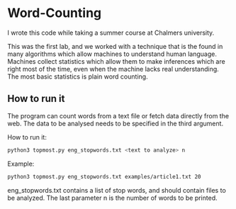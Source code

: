 # Word-Counting
I wrote this code while taking a summer course at Chalmers university.

This was the first lab, and we worked with a technique that is the found in many algorithms which allow machines to understand human language. Machines collect statistics which allow them to make inferences which are right most of the time, even when the machine lacks real understanding. The most basic statistics is plain word counting.


## How to run it
The program can count words from a text file or fetch data directly from the web. The data to be analysed needs to be specified in the third argument.

How to run it:
```bash
python3 topmost.py eng_stopwords.txt <text to analyze> n
```

Example:
```bash
python3 topmost.py eng_stopwords.txt examples/article1.txt 20
```

eng_stopwords.txt contains a list of stop words, and <text to analyze> should contain files to be analyzed. The last parameter n is the number of words to be printed.
